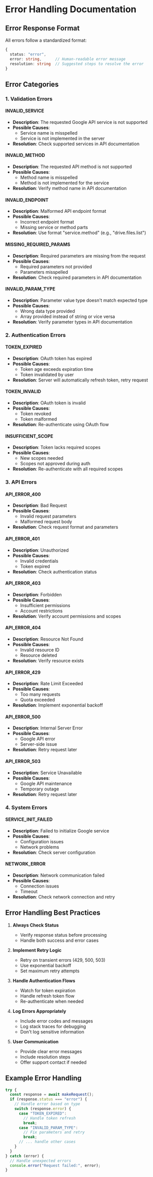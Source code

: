 # Error Handling Documentation

## Error Response Format

All errors follow a standardized format:
```typescript
{
  status: "error",
  error: string,      // Human-readable error message
  resolution: string  // Suggested steps to resolve the error
}
```

## Error Categories

### 1. Validation Errors

#### INVALID_SERVICE
- **Description**: The requested Google API service is not supported
- **Possible Causes**:
  - Service name is misspelled
  - Service is not implemented in the server
- **Resolution**: Check supported services in API documentation

#### INVALID_METHOD
- **Description**: The requested API method is not supported
- **Possible Causes**:
  - Method name is misspelled
  - Method is not implemented for the service
- **Resolution**: Verify method name in API documentation

#### INVALID_ENDPOINT
- **Description**: Malformed API endpoint format
- **Possible Causes**:
  - Incorrect endpoint format
  - Missing service or method parts
- **Resolution**: Use format "service.method" (e.g., "drive.files.list")

#### MISSING_REQUIRED_PARAMS
- **Description**: Required parameters are missing from the request
- **Possible Causes**:
  - Required parameters not provided
  - Parameters misspelled
- **Resolution**: Check required parameters in API documentation

#### INVALID_PARAM_TYPE
- **Description**: Parameter value type doesn't match expected type
- **Possible Causes**:
  - Wrong data type provided
  - Array provided instead of string or vice versa
- **Resolution**: Verify parameter types in API documentation

### 2. Authentication Errors

#### TOKEN_EXPIRED
- **Description**: OAuth token has expired
- **Possible Causes**:
  - Token age exceeds expiration time
  - Token invalidated by user
- **Resolution**: Server will automatically refresh token, retry request

#### TOKEN_INVALID
- **Description**: OAuth token is invalid
- **Possible Causes**:
  - Token revoked
  - Token malformed
- **Resolution**: Re-authenticate using OAuth flow

#### INSUFFICIENT_SCOPE
- **Description**: Token lacks required scopes
- **Possible Causes**:
  - New scopes needed
  - Scopes not approved during auth
- **Resolution**: Re-authenticate with all required scopes

### 3. API Errors

#### API_ERROR_400
- **Description**: Bad Request
- **Possible Causes**:
  - Invalid request parameters
  - Malformed request body
- **Resolution**: Check request format and parameters

#### API_ERROR_401
- **Description**: Unauthorized
- **Possible Causes**:
  - Invalid credentials
  - Token expired
- **Resolution**: Check authentication status

#### API_ERROR_403
- **Description**: Forbidden
- **Possible Causes**:
  - Insufficient permissions
  - Account restrictions
- **Resolution**: Verify account permissions and scopes

#### API_ERROR_404
- **Description**: Resource Not Found
- **Possible Causes**:
  - Invalid resource ID
  - Resource deleted
- **Resolution**: Verify resource exists

#### API_ERROR_429
- **Description**: Rate Limit Exceeded
- **Possible Causes**:
  - Too many requests
  - Quota exceeded
- **Resolution**: Implement exponential backoff

#### API_ERROR_500
- **Description**: Internal Server Error
- **Possible Causes**:
  - Google API error
  - Server-side issue
- **Resolution**: Retry request later

#### API_ERROR_503
- **Description**: Service Unavailable
- **Possible Causes**:
  - Google API maintenance
  - Temporary outage
- **Resolution**: Retry request later

### 4. System Errors

#### SERVICE_INIT_FAILED
- **Description**: Failed to initialize Google service
- **Possible Causes**:
  - Configuration issues
  - Network problems
- **Resolution**: Check server configuration

#### NETWORK_ERROR
- **Description**: Network communication failed
- **Possible Causes**:
  - Connection issues
  - Timeout
- **Resolution**: Check network connection and retry

## Error Handling Best Practices

1. **Always Check Status**
   - Verify response status before processing
   - Handle both success and error cases

2. **Implement Retry Logic**
   - Retry on transient errors (429, 500, 503)
   - Use exponential backoff
   - Set maximum retry attempts

3. **Handle Authentication Flows**
   - Watch for token expiration
   - Handle refresh token flow
   - Re-authenticate when needed

4. **Log Errors Appropriately**
   - Include error codes and messages
   - Log stack traces for debugging
   - Don't log sensitive information

5. **User Communication**
   - Provide clear error messages
   - Include resolution steps
   - Offer support contact if needed

## Example Error Handling

```typescript
try {
  const response = await makeRequest();
  if (response.status === "error") {
    // Handle error based on type
    switch (response.error) {
      case "TOKEN_EXPIRED":
        // Handle token refresh
        break;
      case "INVALID_PARAM_TYPE":
        // Fix parameters and retry
        break;
      // ... handle other cases
    }
  }
} catch (error) {
  // Handle unexpected errors
  console.error("Request failed:", error);
}
